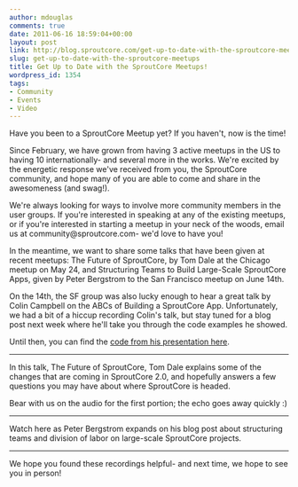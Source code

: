 ```yaml
---
author: mdouglas
comments: true
date: 2011-06-16 18:59:04+00:00
layout: post
link: http://blog.sproutcore.com/get-up-to-date-with-the-sproutcore-meetups/
slug: get-up-to-date-with-the-sproutcore-meetups
title: Get Up to Date with the SproutCore Meetups!
wordpress_id: 1354
tags:
- Community
- Events
- Video
---
```


Have you been to a SproutCore Meetup yet? If you haven't, now is the time! 

Since February, we have grown from having 3 active meetups in the US to having 10 internationally- and several more in the works. We're excited by the energetic response we've received from you, the SproutCore community, and hope many of you are able to come and share in the awesomeness (and swag!). 

We're always looking for ways to involve more community members in the user groups. If you're interested in speaking at any of the existing meetups, or if you're interested in starting a meetup in your neck of the woods, email us at community@sproutcore.com- we'd love to have you!

In the meantime, we want to share some talks that have been given at recent meetups: The Future of SproutCore, by Tom Dale at the Chicago meetup on May 24, and Structuring Teams to Build Large-Scale SproutCore Apps, given by Peter Bergstrom to the San Francisco meetup on June 14th.

On the 14th, the SF group was also lucky enough to hear a great talk by Colin Campbell on the ABCs of Building a SproutCore App. Unfortunately, we had a bit of a hiccup recording Colin's talk, but stay tuned for a blog post next week where he'll take you through the code examples he showed. 

Until then, you can find the [code from his presentation here](https://github.com/ColinCampbell/Contact).



* * *



In this talk, The Future of SproutCore, Tom Dale explains some of the changes that are coming in SproutCore 2.0, and hopefully answers a few questions you may have about where SproutCore is headed.

Bear with us on the audio for the first portion; the echo goes away quickly :)




* * *



Watch here as Peter Bergstrom expands on his blog post about structuring teams and division of labor on large-scale SproutCore projects.





* * *



We hope you found these recordings helpful- and next time, we hope to see you in person!
